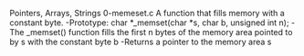 Pointers, Arrays, Strings
0-memeset.c
A function that fills memory with a constant byte.
-Prototype: char *_memset(char *s, char b, unsigned int n);
-The _memset() function fills the first n bytes of the memory area pointed to by s with the constant byte b
-Returns a pointer to the memory area s
